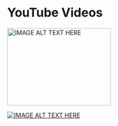 # YouTube Videos

<a href="http://www.youtube.com/watch?feature=player_embedded&v=YOUTUBE_VIDEO_ID_HERE" target="_blank"><img src="http://img.youtube.com/vi/YOUTUBE_VIDEO_ID_HERE/0.jpg" alt="IMAGE ALT TEXT HERE" width="240" height="180" />
</a>

[![IMAGE ALT TEXT HERE](https://upload.wikimedia.org/wikipedia/commons/thumb/e/ef/YouTube_logo_2015.svg/1200px-YouTube_logo_2015.svg.png)](https://www.youtube.com/watch?v=ciawICBvQoE)

